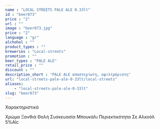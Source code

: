```yaml
---
name : "LOCAL STREETS PALE ALE 0.33lt"
id : "beer073"
price : "2"
url : ""
image : "beer073.jpg"
price : "2"
language : "gr"
alchohol : ""
product_types : ""
breweries : "Local-streets"
promotion : ""
beer_types : "PALE ALE"
retail_price : ""
discount : ""
description_short : "PALE ALE απαστερίωτη, αφιλτράριστη"
url: "local-streets-pale-ale-0-33lt/local-streets"
aliases: 
    - "local-streets-pale-ale-0-33lt"
slug: "beer073"
---
```


Χαρακτηριστικά

Χρώμα
Ξανθιά Θολή
Συσκευασία
Μπουκάλι
Περιεκτικότητα Σε Αλκοόλ
5%Alc